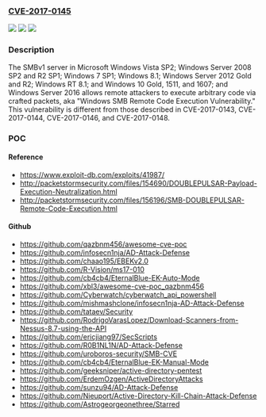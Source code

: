 ### [CVE-2017-0145](https://cve.mitre.org/cgi-bin/cvename.cgi?name=CVE-2017-0145)
![](https://img.shields.io/static/v1?label=Product&message=Windows%20SMB&color=blue)
![](https://img.shields.io/static/v1?label=Version&message=n%2Fa&color=blue)
![](https://img.shields.io/static/v1?label=Vulnerability&message=Remote%20Code%20Execution&color=brighgreen)

### Description

The SMBv1 server in Microsoft Windows Vista SP2; Windows Server 2008 SP2 and R2 SP1; Windows 7 SP1; Windows 8.1; Windows Server 2012 Gold and R2; Windows RT 8.1; and Windows 10 Gold, 1511, and 1607; and Windows Server 2016 allows remote attackers to execute arbitrary code via crafted packets, aka "Windows SMB Remote Code Execution Vulnerability." This vulnerability is different from those described in CVE-2017-0143, CVE-2017-0144, CVE-2017-0146, and CVE-2017-0148.

### POC

#### Reference
- https://www.exploit-db.com/exploits/41987/
- http://packetstormsecurity.com/files/154690/DOUBLEPULSAR-Payload-Execution-Neutralization.html
- http://packetstormsecurity.com/files/156196/SMB-DOUBLEPULSAR-Remote-Code-Execution.html

#### Github
- https://github.com/qazbnm456/awesome-cve-poc
- https://github.com/infosecn1nja/AD-Attack-Defense
- https://github.com/chaao195/EBEKv2.0
- https://github.com/R-Vision/ms17-010
- https://github.com/cb4cb4/EternalBlue-EK-Auto-Mode
- https://github.com/xbl3/awesome-cve-poc_qazbnm456
- https://github.com/Cyberwatch/cyberwatch_api_powershell
- https://github.com/mishmashclone/infosecn1nja-AD-Attack-Defense
- https://github.com/tataev/Security
- https://github.com/RodrigoVarasLopez/Download-Scanners-from-Nessus-8.7-using-the-API
- https://github.com/ericjiang97/SecScripts
- https://github.com/R0B1NL1N/AD-Attack-Defense
- https://github.com/uroboros-security/SMB-CVE
- https://github.com/cb4cb4/EternalBlue-EK-Manual-Mode
- https://github.com/geeksniper/active-directory-pentest
- https://github.com/ErdemOzgen/ActiveDirectoryAttacks
- https://github.com/sunzu94/AD-Attack-Defense
- https://github.com/Nieuport/Active-Directory-Kill-Chain-Attack-Defense
- https://github.com/Astrogeorgeonethree/Starred

